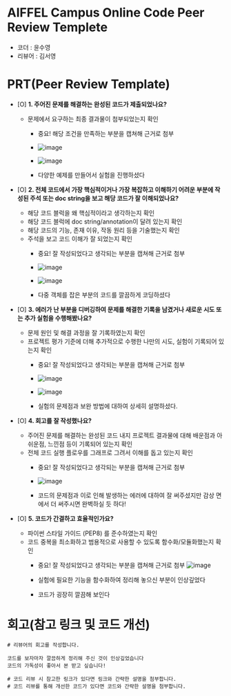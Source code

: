 # AIFFEL Campus Online Code Peer Review Templete
- 코더 : 윤수영
- 리뷰어 : 김서영


# PRT(Peer Review Template)
- [O]  **1. 주어진 문제를 해결하는 완성된 코드가 제출되었나요?**
    - 문제에서 요구하는 최종 결과물이 첨부되었는지 확인
        - 중요! 해당 조건을 만족하는 부분을 캡쳐해 근거로 첨부

        - ![image](https://github.com/user-attachments/assets/5c074d99-fa29-4096-81b0-720848d3e019)
        - ![image](https://github.com/user-attachments/assets/65fb872d-0c4e-4342-a836-67eafefd0cea)
        - 다양한 예제를 만들어서 실험을 진행하셨다
    
- [O]  **2. 전체 코드에서 가장 핵심적이거나 가장 복잡하고 이해하기 어려운 부분에 작성된 
주석 또는 doc string을 보고 해당 코드가 잘 이해되었나요?**
    - 해당 코드 블럭을 왜 핵심적이라고 생각하는지 확인
    - 해당 코드 블럭에 doc string/annotation이 달려 있는지 확인
    - 해당 코드의 기능, 존재 이유, 작동 원리 등을 기술했는지 확인
    - 주석을 보고 코드 이해가 잘 되었는지 확인
        - 중요! 잘 작성되었다고 생각되는 부분을 캡쳐해 근거로 첨부
        - ![image](https://github.com/user-attachments/assets/ca43c1ab-c6d3-4934-8dc9-b42dd15ce1ba)
        - ![image](https://github.com/user-attachments/assets/7ac55a36-8174-4396-9cdb-0a91d1238f3c)

        - 다중 객체를 잡은 부분의 코드를 깔끔하게 코딩하셨다
        
- [O]  **3. 에러가 난 부분을 디버깅하여 문제를 해결한 기록을 남겼거나
새로운 시도 또는 추가 실험을 수행해봤나요?**
    - 문제 원인 및 해결 과정을 잘 기록하였는지 확인
    - 프로젝트 평가 기준에 더해 추가적으로 수행한 나만의 시도, 
    실험이 기록되어 있는지 확인
        - 중요! 잘 작성되었다고 생각되는 부분을 캡쳐해 근거로 첨부
        - ![image](https://github.com/user-attachments/assets/529a4426-9bfb-4121-8b54-85d50596d63e)
        - ![image](https://github.com/user-attachments/assets/7b0110b9-d238-45a4-b5f9-2946eee281b4)

        - 실험의 문제점과 보완 방법에 대하여 상세히 설명하셨다.
        
- [O]  **4. 회고를 잘 작성했나요?**
    - 주어진 문제를 해결하는 완성된 코드 내지 프로젝트 결과물에 대해
    배운점과 아쉬운점, 느낀점 등이 기록되어 있는지 확인
    - 전체 코드 실행 플로우를 그래프로 그려서 이해를 돕고 있는지 확인
        - 중요! 잘 작성되었다고 생각되는 부분을 캡쳐해 근거로 첨부
        - ![image](https://github.com/user-attachments/assets/3ed404ea-5389-4682-975c-ce82f9f1e0f5)
  
        - 코드의 문제점과 이로 인해 발생하는 에러에 대하여 잘 써주셨지만 감상 면에서 더 써주시면 완벽하실 듯 하다!
        
- [O]  **5. 코드가 간결하고 효율적인가요?**
    - 파이썬 스타일 가이드 (PEP8) 를 준수하였는지 확인
    - 코드 중복을 최소화하고 범용적으로 사용할 수 있도록 함수화/모듈화했는지 확인
        - 중요! 잘 작성되었다고 생각되는 부분을 캡쳐해 근거로 첨부
         ![image](https://github.com/user-attachments/assets/427392ce-6c1c-4702-88ac-554c3145447f)

        - 실험에 필요한 기능을 함수화하여 정리해 놓으신 부분이 인상깊었다
        - 코드가 굉장히 깔끔해 보인다


# 회고(참고 링크 및 코드 개선)
```
# 리뷰어의 회고를 작성합니다.

코드를 보자마자 깔끔하게 정리해 주신 것이 인상깊었습니다
코드의 가독성이 좋아서 본 받고 싶습니다!

# 코드 리뷰 시 참고한 링크가 있다면 링크와 간략한 설명을 첨부합니다.
# 코드 리뷰를 통해 개선한 코드가 있다면 코드와 간략한 설명을 첨부합니다.
```
